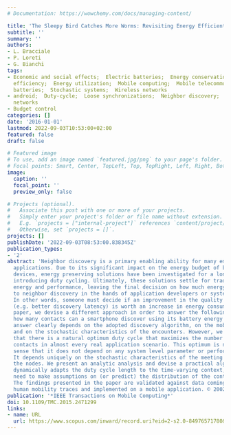 ```yaml
---
# Documentation: https://wowchemy.com/docs/managing-content/

title: 'The Sleepy Bird Catches More Worms: Revisiting Energy Efficient Neighbor Discovery'
subtitle: ''
summary: ''
authors:
- L. Bracciale
- P. Loreti
- G. Bianchi
tags:
- Economic and social effects;  Electric batteries;  Energy conservation;  Energy
  efficiency;  Energy utilization;  Mobile computing;  Mobile telecommunication systems;  Secondary
  batteries;  Stochastic systems;  Wireless networks
- android;  Duty-cycle;  Loose synchronizations;  Neighbor discovery;  Opportunistic
  networks
- Budget control
categories: []
date: '2016-01-01'
lastmod: 2022-09-03T10:53:00+02:00
featured: false
draft: false

# Featured image
# To use, add an image named `featured.jpg/png` to your page's folder.
# Focal points: Smart, Center, TopLeft, Top, TopRight, Left, Right, BottomLeft, Bottom, BottomRight.
image:
  caption: ''
  focal_point: ''
  preview_only: false

# Projects (optional).
#   Associate this post with one or more of your projects.
#   Simply enter your project's folder or file name without extension.
#   E.g. `projects = ["internal-project"]` references `content/project/deep-learning/index.md`.
#   Otherwise, set `projects = []`.
projects: []
publishDate: '2022-09-03T08:53:00.838345Z'
publication_types:
- '2'
abstract: 'Neighbor discovery is a primary enabling ability for many emerging mobile
  applications. Due to its significant impact on the energy budget of battery equipped
  devices, energy preserving solutions have been investigated for a long time, often
  introducing duty cycling. Ultimately, these solutions settle for trade-offs between
  energy and performance, leaving the final decision on how much energy to allocate
  to neighbor discovery in the hands of application developers or system engineers.
  In other words, someone must decide if an improvement in the quality of the discovery
  (e.g. better discovery latency) is worth an increase in energy consumption. In this
  paper, we devise a different approach in order to answer the following basic question:
  how many contacts can a smartphone discover using its battery energy budget? The
  answer clearly depends on the adopted discovery algorithm, on the mobility conditions,
  and on the stochastic characteristics of the encounters. However, we demonstrate
  that there is a natural optimum duty cycle that maximizes the number of discovered
  contacts in almost every real application scenario. This optimum is natural in the
  sense that it does not depend on any system level parameter or performance requirements.
  It depends uniquely on the stochastic characteristics of the meeting process between
  the nodes. We present an analytic analysis and devise a practical algorithm that
  dynamically adapts the duty cycle length to the time-varying context, without the
  need to make assumptions on (or predict) the distribution of the contact duration.
  The findings presented in the paper are validated against data coming from real
  human mobility traces and implemented on a mobile application. © 2002-2012 IEEE.'
publication: '*IEEE Transactions on Mobile Computing*'
doi: 10.1109/TMC.2015.2471299
links:
- name: URL
  url: https://www.scopus.com/inward/record.uri?eid=2-s2.0-84976571780&doi=10.1109%2fTMC.2015.2471299&partnerID=40&md5=df375c2c01bbd80f6236adc9d89e4e6c
---
```

